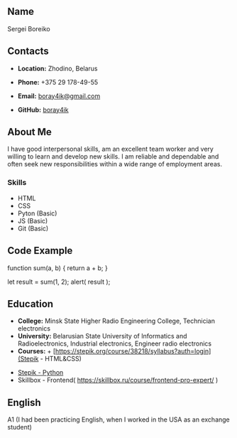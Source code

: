 ## **Name**
Sergei Boreiko
## **Contacts**
* **Location:** Zhodino, Belarus

* **Phone:** +375 29 178-49-55

* **Email:** boray4ik@gmail.com

* **GitHub:** [boray4ik](https://github.com/boray4ik)

## **About Me**
I have good interpersonal skills, am an excellent team worker and very willing to learn and develop new skills.
I am reliable and dependable and often seek new responsibilities within a wide range of employment areas.
### **Skills**
* HTML
* CSS
* Pyton (Basic)
* JS (Basic)
* Git (Basic)
## **Code Example**
function sum(a, b) {
  return a + b;
}

let result = sum(1, 2);
alert( result );
## **Education**
* **College:** Minsk State Higher Radio Engineering College, Technician electronics
* **University:** Belarusian State University of Informatics and Radioelectronics, Industrial electronics, Engineer radio electronics
* **Courses:** + [https://stepik.org/course/38218/syllabus?auth=login](Stepik - HTML&CSS)
+ [Stepik - Python](https://stepik.org/course/67/syllabus)
+ Skillbox - Frontend( https://skillbox.ru/course/frontend-pro-expert/ )
## **English**
A1 (I had been practicing English, when I worked in the USA as an exchange student)
